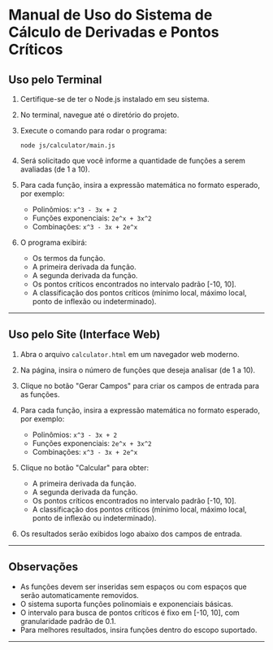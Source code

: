 # Manual de Uso do Sistema de Cálculo de Derivadas e Pontos Críticos


## Uso pelo Terminal

1. Certifique-se de ter o Node.js instalado em seu sistema.

2. No terminal, navegue até o diretório do projeto.

3. Execute o comando para rodar o programa:
   ```
   node js/calculator/main.js
   ```

4. Será solicitado que você informe a quantidade de funções a serem avaliadas (de 1 a 10).

5. Para cada função, insira a expressão matemática no formato esperado, por exemplo:
   - Polinômios: `x^3 - 3x + 2`
   - Funções exponenciais: `2e^x + 3x^2`
   - Combinações: `x^3 - 3x + 2e^x`

6. O programa exibirá:
   - Os termos da função.
   - A primeira derivada da função.
   - A segunda derivada da função.
   - Os pontos críticos encontrados no intervalo padrão [-10, 10].
   - A classificação dos pontos críticos (mínimo local, máximo local, ponto de inflexão ou indeterminado).

---

## Uso pelo Site (Interface Web)

1. Abra o arquivo `calculator.html` em um navegador web moderno.

2. Na página, insira o número de funções que deseja analisar (de 1 a 10).

3. Clique no botão "Gerar Campos" para criar os campos de entrada para as funções.

4. Para cada função, insira a expressão matemática no formato esperado, por exemplo:
   - Polinômios: `x^3 - 3x + 2`
   - Funções exponenciais: `2e^x + 3x^2`
   - Combinações: `x^3 - 3x + 2e^x`

5. Clique no botão "Calcular" para obter:
   - A primeira derivada da função.
   - A segunda derivada da função.
   - Os pontos críticos encontrados no intervalo padrão [-10, 10].
   - A classificação dos pontos críticos (mínimo local, máximo local, ponto de inflexão ou indeterminado).

6. Os resultados serão exibidos logo abaixo dos campos de entrada.

---

## Observações

- As funções devem ser inseridas sem espaços ou com espaços que serão automaticamente removidos.
- O sistema suporta funções polinomiais e exponenciais básicas.
- O intervalo para busca de pontos críticos é fixo em [-10, 10], com granularidade padrão de 0.1.
- Para melhores resultados, insira funções dentro do escopo suportado.

---

